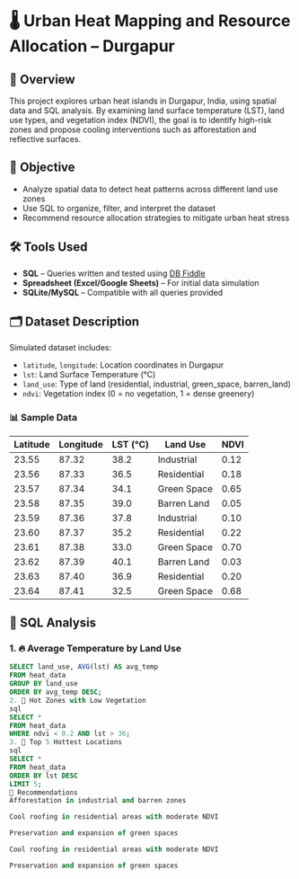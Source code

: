 # 🌡️ Urban Heat Mapping and Resource Allocation – Durgapur

## 📌 Overview
This project explores urban heat islands in Durgapur, India, using spatial data and SQL analysis. By examining land surface temperature (LST), land use types, and vegetation index (NDVI), the goal is to identify high-risk zones and propose cooling interventions such as afforestation and reflective surfaces.

## 🎯 Objective
- Analyze spatial data to detect heat patterns across different land use zones
- Use SQL to organize, filter, and interpret the dataset
- Recommend resource allocation strategies to mitigate urban heat stress

## 🛠️ Tools Used
- **SQL** – Queries written and tested using [DB Fiddle](https://www.db-fiddle.com/)
- **Spreadsheet (Excel/Google Sheets)** – For initial data simulation
- **SQLite/MySQL** – Compatible with all queries provided

## 🗂️ Dataset Description
Simulated dataset includes:
- `latitude`, `longitude`: Location coordinates in Durgapur
- `lst`: Land Surface Temperature (°C)
- `land_use`: Type of land (residential, industrial, green_space, barren_land)
- `ndvi`: Vegetation index (0 = no vegetation, 1 = dense greenery)

### 📊 Sample Data

| Latitude | Longitude | LST (°C) | Land Use     | NDVI  |
|----------|-----------|----------|--------------|-------|
| 23.55    | 87.32     | 38.2     | Industrial   | 0.12  |
| 23.56    | 87.33     | 36.5     | Residential  | 0.18  |
| 23.57    | 87.34     | 34.1     | Green Space  | 0.65  |
| 23.58    | 87.35     | 39.0     | Barren Land  | 0.05  |
| 23.59    | 87.36     | 37.8     | Industrial   | 0.10  |
| 23.60    | 87.37     | 35.2     | Residential  | 0.22  |
| 23.61    | 87.38     | 33.0     | Green Space  | 0.70  |
| 23.62    | 87.39     | 40.1     | Barren Land  | 0.03  |
| 23.63    | 87.40     | 36.9     | Residential  | 0.20  |
| 23.64    | 87.41     | 32.5     | Green Space  | 0.68  |

## 🧮 SQL Analysis

### 1. 🔥 Average Temperature by Land Use
```sql
SELECT land_use, AVG(lst) AS avg_temp
FROM heat_data
GROUP BY land_use
ORDER BY avg_temp DESC;
2. 🌱 Hot Zones with Low Vegetation
sql
SELECT *
FROM heat_data
WHERE ndvi < 0.2 AND lst > 36;
3. 📍 Top 5 Hottest Locations
sql
SELECT *
FROM heat_data
ORDER BY lst DESC
LIMIT 5;
🌿 Recommendations
Afforestation in industrial and barren zones

Cool roofing in residential areas with moderate NDVI

Preservation and expansion of green spaces

Cool roofing in residential areas with moderate NDVI

Preservation and expansion of green spaces

